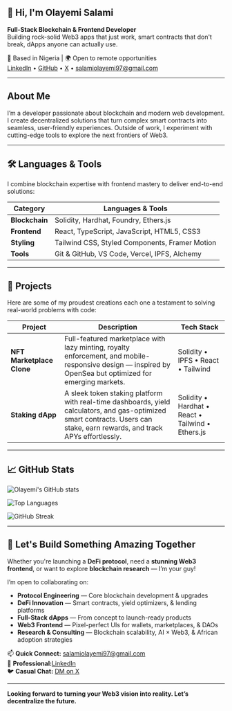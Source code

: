 ## 👋 Hi, I'm Olayemi Salami

**Full-Stack Blockchain & Frontend Developer**  
Building rock-solid Web3 apps that just work, smart contracts that don't break, dApps anyone can actually use.

📍 Based in Nigeria | 🌍 Open to remote opportunities  
[LinkedIn](OlayemiSalami) • [GitHub](Olayemi-Salami) • [X](@SALAMIOLAY235) • [salamiolayemi97@gmail.com](mailto:salamiolayemi97@gmail.com)

---
## About Me
I’m a developer passionate about blockchain and modern web development. I create decentralized solutions that turn complex smart contracts into seamless, user-friendly experiences. Outside of work, I experiment with cutting-edge tools to explore the next frontiers of Web3.

---
## 🛠 Languages & Tools
I combine blockchain expertise with frontend mastery to deliver end-to-end solutions:

| Category       | Languages & Tools |
|----------------|-----------------|
| **Blockchain** | Solidity, Hardhat, Foundry, Ethers.js |
| **Frontend**   | React, TypeScript, JavaScript, HTML5, CSS3 |
| **Styling**    | Tailwind CSS, Styled Components, Framer Motion |
| **Tools**      | Git & GitHub, VS Code, Vercel, IPFS, Alchemy |

---
## 🚀 Projects
Here are some of my proudest creations each one a testament to solving real-world problems with code:

| Project | Description | Tech Stack |
|---------|-------------|-----------|
| **NFT Marketplace Clone** | Full-featured marketplace with lazy minting, royalty enforcement, and mobile-responsive design — inspired by OpenSea but optimized for emerging markets. | Solidity • IPFS • React • Tailwind |
| **Staking dApp** | A sleek token staking platform with real-time dashboards, yield calculators, and gas-optimized smart contracts. Users can stake, earn rewards, and track APYs effortlessly. | Solidity • Hardhat • React • Tailwind • Ethers.js |

---
## 📈 GitHub Stats

![Olayemi's GitHub stats](https://github-readme-stats.vercel.app/api?username=Olayemi-Salami&show_icons=true&theme=transparent)

![Top Languages](https://github-readme-stats.vercel.app/api/top-langs/?username=Olayemi-Salami&layout=compact&theme=transparent)

![GitHub Streak](https://streak-stats.demolab.com?user=Olayemi-Salami&theme=transparent)

---
## 🔗 Let's Build Something Amazing Together

Whether you're launching a **DeFi protocol**, need a **stunning Web3 frontend**, or want to explore **blockchain research** — I’m your guy!

I’m open to collaborating on:

- **Protocol Engineering** — Core blockchain development & upgrades  
- **DeFi Innovation** — Smart contracts, yield optimizers, & lending platforms  
- **Full-Stack dApps** — From concept to launch-ready products  
- **Web3 Frontend** — Pixel-perfect UIs for wallets, marketplaces, & DAOs  
- **Research & Consulting** — Blockchain scalability, AI × Web3, & African adoption strategies  

📫 **Quick Connect:** [salamiolayemi97@gmail.com](mailto:salamiolayemi97@gmail.com)  
💼 **Professional:**[LinkedIn](OlayemiSalami)  
🐦 **Casual Chat:** [DM on X](@SALAMIOLAY235)

---

**Looking forward to turning your Web3 vision into reality. Let’s decentralize the future.**


